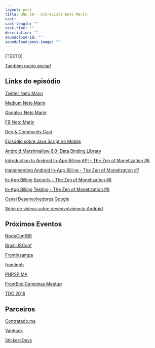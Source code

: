 ```yaml
---
layout: post
title: DNE 59 - Entrevista Neto Marin
cast: 
cast-length: ""
cast-time: ""
description: ""
soundcloud-id: ""
soundcloud-post-image: ""
---
```


[TEXTO]

<a href="http://www.apoia.se/devnaestrada" class="btn">
  Também quero apoiar!
</a>

<h2>Links do episódio</h2>

[Twitter Neto Marin](https://twitter.com/netomarin)

[Medium Neto Marin](https://medium.com/@netomarin)

[Google+ Neto Marin](http://google.com/+NetoMarin)

[FB Neto Marin](http://fb.com/netomarin)

[Dev & Community Cast](http://devcommunitycast.com.br/)

[Episódio sobre Java Script no Mobile](http://devcommunitycast.com.br/faaala-neto-javascript-e-apps-moveis/)

[Android Marshmallow 6.0: Data Binding Library](https://www.youtube.com/watch?v=5sCQjeGoE7M)

[Introduction to Android In-App Billing API - The Zen of Monetization #6](https://www.youtube.com/watch?v=C78wF8VHk10)

[Implementing Android In-App Billing - The Zen of Monetization #7](https://www.youtube.com/watch?v=mnA0gaQWtAM)

[In-App Billing Security - The Zen of Monetization #8](https://www.youtube.com/watch?v=tRpGcA4IM5Q)

[In-App Billing Testing - The Zen of Monetization #9](https://www.youtube.com/watch?v=HrDx7RpSaPs)

[Canal Desenvolvedores Google](https://www.youtube.com/c/desenvolvedoresgoogle)

[Série de vídeos sobre desenvolvimento Android](https://www.youtube.com/playlist?list=PLiGzvgwA5Gmg5EovEGdPo5SaFv741NdHx)

<h2>Próximos Eventos</h2>

[NodeConfBR](http://brazil.nodeconf.com)

[BrazilJSConf](https://braziljs.org/conf)

[Frontinsampa](http://frontinsampa.com.br/)

[frontinbh](http://frontinbh.com.br/)

[PHPSPIMA](http://phpspima.com.br/)

[FrontEnd Campinas Meetup](http://www.meetup.com/pt-BR/Campinas-Front-End-Meetup/)

[TDC 2016](http://www.thedevelopersconference.com.br/tdc/2016/)

<h2>Parceiros</h2>

[Contratado.me](https://contratado.me)

[Vanhack](https://www.vanhack.com/)

[StickersDevs](https://www.stickersdevs.com.br)
